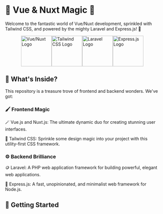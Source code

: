 # 🌟 Vue & Nuxt Magic 🌟

Welcome to the fantastic world of Vue/Nuxt development, sprinkled with Tailwind CSS, and powered by the mighty Laravel and Express.js! 🚀

<div style="display: flex; justify-content: center; align-items: center;">

  <!-- Logo 1 with a width of 100px -->
  <img src="https://vuejs.org/images/logo.png" width="100" alt="Vue/Nuxt Logo">

  <!-- Logo 2 with a width of 100px -->
  <img src="https://tailwindcss.com/_next/static/media/tailwindcss-mark.3c5441fc7a190fb1800d4a5c7f07ba4b1345a9c8.svg" width="100" alt="Tailwind CSS Logo">

  <!-- Logo 3 with a width of 100px -->
  <img src="https://laravel.com/img/logomark.min.svg" width="100" alt="Laravel Logo">

  <!-- Logo 4 with a width of 100px -->
  <img src="https://expressjs.com/images/express-facebook-share.png" width="100" alt="Express.js Logo">

</div>

## 🎨 What's Inside?

This repository is a treasure trove of frontend and backend wonders. We've got:

### 🖌️ Frontend Magic

🪄 Vue.js and Nuxt.js: The ultimate dynamic duo for creating stunning user interfaces.

🌈 Tailwind CSS: Sprinkle some design magic into your project with this utility-first CSS framework.

### ⚙️ Backend Brilliance

🪙 Laravel: A PHP web application framework for building powerful, elegant web applications.

🚀 Express.js: A fast, unopinionated, and minimalist web framework for Node.js.

## 🚀 Getting Started
